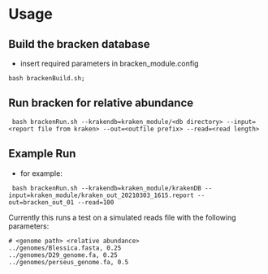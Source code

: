 
# Usage

## Build the bracken database

* insert required parameters in bracken_module.config 

```
bash brackenBuild.sh;
```

## Run bracken for relative abundance

```                                                                             
 bash brackenRun.sh --krakendb=kraken_module/<db directory> --input=<report file from kraken> --out=<outfile prefix> --read=<read length>
```

## Example Run
* for example:
```
 bash brackenRun.sh --krakendb=kraken_module/krakenDB --input=kraken_module/kraken_out_20210303_1615.report --out=bracken_out_01 --read=100
```

Currently this runs a test on a simulated reads file with the following 
parameters:

```
# <genome path> <relative abundance>
../genomes/Blessica.fasta, 0.25   
../genomes/D29_genome.fa, 0.25
../genomes/perseus_genome.fa, 0.5
```

